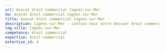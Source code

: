 ```yaml
---
url: Avocat droit commercial Cagnes-sur-Mer
kw: Avocat droit commercial Cagnes-sur-Mer
title: Avocat droit commercial Cagnes-sur-Mer
description: Cagnes-sur-Mer - confiez-nous votre dossier droit commercial
tag_ville: Cagnes-sur-Mer
competence: droit commercial
expertise: droit-commercial
extertise_id: 4
---
```

